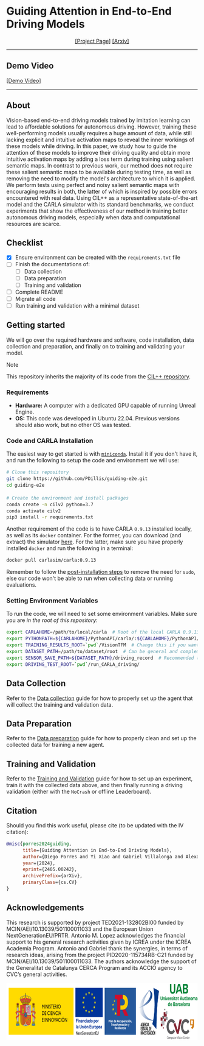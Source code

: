 # Guiding Attention in End-to-End Driving Models

<div align="center">

[[Project Page]](https://blog.diegoporres.com/guiding-attention-e2e/) [[Arxiv]](https://arxiv.org/abs/2405.00242) <br>
</div>

-----------------------------------------

## Demo Video

[[Demo Video]](https://github.com/PDillis/guiding-e2e/assets/24496178/fe64d7fd-0f92-4d0e-924f-f5fa31a9b3b3)

-----------------------------------------

## About

Vision-based end-to-end driving models trained by imitation learning can lead to affordable solutions for autonomous driving. However, training these well-performing models usually requires a huge amount of data, while still lacking explicit and intuitive activation maps to reveal the inner workings of these models while driving. In this paper, we study how to guide the attention of these models to improve their driving quality and obtain more intuitive activation maps by adding a loss term during training using salient semantic maps. In contrast to previous work, our method does not require these salient semantic maps to be available during testing time, as well as removing the need to modify the model's architecture to which it is applied. We perform tests using perfect and noisy salient semantic maps with encouraging results in both, the latter of which is inspired by possible errors encountered with real data. Using CIL++ as a representative state-of-the-art model and the CARLA simulator with its standard benchmarks, we conduct experiments that show the effectiveness of our method in training better autonomous driving models, especially when data and computational resources are scarce.

## Checklist
* [x] Ensure environment can be created with the `requirements.txt` file
* [ ] Finish the documentations of:
  * [ ] Data collection
  * [ ] Data preparation
  * [ ] Training and validation
* [ ] Complete README
* [ ] Migrate all code
* [ ] Run training and validation with a minimal dataset

## Getting started

We will go over the required hardware and software, code installation, data collection and preparation, and finally on to training and validating your model.

> [!NOTE]
> This repository inherits the majority of its code from the [CIL++ repository](https://github.com/yixiao1/CILv2_multiview).

### Requirements

 * **Hardware:** A computer with a dedicated GPU capable of running Unreal Engine.
 * **OS:** This code was developed in Ubuntu 22.04. Previous versions should also work, but no other OS was tested.

### Code and CARLA Installation

The easiest way to get started is with [`miniconda`](https://docs.anaconda.com/free/miniconda/). Install it if you don't have it, and run the following to setup the code and environment we will use:

```bash
# Clone this repository
git clone https://github.com/PDillis/guiding-e2e.git
cd guiding-e2e

# Create the environment and install packages
conda create -n cilv2 python=3.7
conda activate cilv2
pip3 install -r requirements.txt
```

Another requirement of the code is to have CARLA `0.9.13` installed locally, as well as its `docker` container. For the former, you can download (and extract) the simulator [here](https://github.com/carla-simulator/carla/releases/tag/0.9.13). For the latter, make sure you have properly installed `docker` and run the following in a terminal:

```bash
docker pull carlasim/carla:0.9.13
```

Remember to follow the [post-installation steps](https://docs.docker.com/engine/install/linux-postinstall/) to remove the need for `sudo`, else our code won't be able to run when collecting data or running evaluations.

### Setting Environment Variables

To run the code, we will need to set some environment variables. Make sure you are *in the root of this repository*:

```bash
export CARLAHOME=/path/to/local/carla  # Root of the local CARLA 0.9.13
export PYTHONPATH=${CARLAHOME}/PythonAPI/carla/:${CARLAHOME}/PythonAPI/carla/dist/carla-0.9.13-py3.7-linux-x86_64.egg:`pwd`/run_CARLA_driving:`pwd`/scenario_runner:`pwd`
export TRAINING_RESULTS_ROOT=`pwd`/VisionTFM  # Change this if you want to use another disk with more space
export DATASET_PATH=/path/to/dataset/root  # Can be general and complemented in the `config.yml` file for the experiment
export SENSOR_SAVE_PATH=${DATASET_PATH}/driving_record  # Recommended to save the evaluation next to your dataset
export DRIVING_TEST_ROOT=`pwd`/run_CARLA_driving/

```

## Data Collection

Refer to the [Data collection](./docs/data_collection.md) guide for how to properly set up the agent that will collect the training and validation data.

## Data Preparation

Refer to the [Data preparation](./docs/data_preparation.md) guide for how to properly clean and set up the collected data for training a new agent. 

## Training and Validation

Refer to the [Training and Validation](./docs/training_validation.md) guide for how to set up an experiment, train it with the collected data above, and then finally running a driving validation (either with the `NoCrash` or offline Leaderboard).

## Citation

Should you find this work useful, please cite (to be updated with the IV citation):

```bibtex
@misc{porres2024guiding,
      title={Guiding Attention in End-to-End Driving Models}, 
      author={Diego Porres and Yi Xiao and Gabriel Villalonga and Alexandre Levy and Antonio M. López},
      year={2024},
      eprint={2405.00242},
      archivePrefix={arXiv},
      primaryClass={cs.CV}
}
```

## Acknowledgements

This research is supported by project TED2021-132802BI00 funded by MCIN/AEI/10.13039/501100011033 and the European Union NextGenerationEU/PRTR. Antonio M. Lopez acknowledges the financial support to his general research activities given by ICREA under the ICREA Academia Program. Antonio and Gabriel thank the synergies, in terms of research ideas, arising from the project PID2020-115734RB-C21 funded by MCIN/AEI/10.13039/501100011033. The authors acknowledge the support of the Generalitat de Catalunya CERCA Program and its ACCIO agency to CVC’s general activities.

<div align="center">
 <img src="docs/logos_inst_whitebg.png" height="150">
</div>